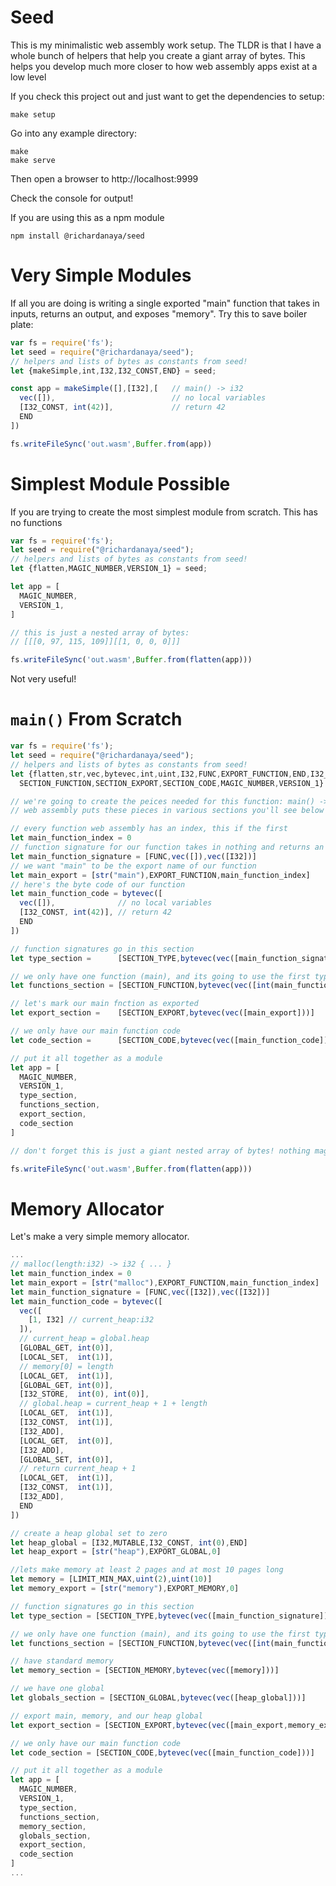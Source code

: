 # Seed
This is my minimalistic web assembly work setup. The TLDR is that I have a whole bunch of helpers that help you create a giant array of bytes. This helps you develop much more closer to how web assembly apps exist at a low level

If you check this project out and just want to get the dependencies to setup:

```
make setup
```

Go into any example directory:

```terminal
make
make serve
```
Then open a browser to http://localhost:9999

Check the console for output!

If you are using this as a npm module

```
npm install @richardanaya/seed
```

# Very Simple Modules
If all you are doing is writing a single exported "main" function that takes in inputs, returns an output, and exposes "memory". Try this to save boiler plate:

```javascript
var fs = require('fs');
let seed = require("@richardanaya/seed");
// helpers and lists of bytes as constants from seed!
let {makeSimple,int,I32,I32_CONST,END} = seed;

const app = makeSimple([],[I32],[   // main() -> i32
  vec([]),                          // no local variables
  [I32_CONST, int(42)],             // return 42
  END
])

fs.writeFileSync('out.wasm',Buffer.from(app))
```
# Simplest Module Possible
If you are trying to create the most simplest module from scratch. This has no functions

```javascript
var fs = require('fs');
let seed = require("@richardanaya/seed");
// helpers and lists of bytes as constants from seed!
let {flatten,MAGIC_NUMBER,VERSION_1} = seed;

let app = [
  MAGIC_NUMBER,
  VERSION_1,
]

// this is just a nested array of bytes:
// [[[0, 97, 115, 109]][[1, 0, 0, 0]]]

fs.writeFileSync('out.wasm',Buffer.from(flatten(app)))
```
Not very useful!

# `main()` From Scratch

```javascript
var fs = require('fs');
let seed = require("@richardanaya/seed");
// helpers and lists of bytes as constants from seed!
let {flatten,str,vec,bytevec,int,uint,I32,FUNC,EXPORT_FUNCTION,END,I32_CONST,SECTION_TYPE,
  SECTION_FUNCTION,SECTION_EXPORT,SECTION_CODE,MAGIC_NUMBER,VERSION_1} = seed;

// we're going to create the peices needed for this function: main() -> i32 { return 42 }
// web assembly puts these pieces in various sections you'll see below

// every function web assembly has an index, this if the first
let main_function_index = 0
// function signature for our function takes in nothing and returns an int32
let main_function_signature = [FUNC,vec([]),vec([I32])]
// we want "main" to be the export name of our function
let main_export = [str("main"),EXPORT_FUNCTION,main_function_index]
// here's the byte code of our function
let main_function_code = bytevec([
  vec([]),              // no local variables
  [I32_CONST, int(42)], // return 42
  END
])

// function signatures go in this section
let type_section =      [SECTION_TYPE,bytevec(vec([main_function_signature]))];

// we only have one function (main), and its going to use the first type
let functions_section = [SECTION_FUNCTION,bytevec(vec([int(main_function_index)]))];

// let's mark our main fnction as exported
let export_section =    [SECTION_EXPORT,bytevec(vec([main_export]))]

// we only have our main function code
let code_section =      [SECTION_CODE,bytevec(vec([main_function_code]))]

// put it all together as a module
let app = [
  MAGIC_NUMBER,
  VERSION_1,
  type_section,
  functions_section,
  export_section,
  code_section
]

// don't forget this is just a giant nested array of bytes! nothing magic

fs.writeFileSync('out.wasm',Buffer.from(flatten(app)))
```

# Memory Allocator

Let's make a very simple memory allocator.

```javascript
...
// malloc(length:i32) -> i32 { ... }
let main_function_index = 0
let main_export = [str("malloc"),EXPORT_FUNCTION,main_function_index]
let main_function_signature = [FUNC,vec([I32]),vec([I32])]
let main_function_code = bytevec([
  vec([
    [1, I32] // current_heap:i32
  ]),
  // current_heap = global.heap
  [GLOBAL_GET, int(0)],
  [LOCAL_SET,  int(1)],
  // memory[0] = length
  [LOCAL_GET,  int(1)],
  [GLOBAL_GET, int(0)],
  [I32_STORE,  int(0), int(0)],
  // global.heap = current_heap + 1 + length
  [LOCAL_GET,  int(1)],
  [I32_CONST,  int(1)],
  [I32_ADD],
  [LOCAL_GET,  int(0)],
  [I32_ADD],
  [GLOBAL_SET, int(0)],
  // return current_heap + 1
  [LOCAL_GET,  int(1)],
  [I32_CONST,  int(1)],
  [I32_ADD],
  END
])

// create a heap global set to zero
let heap_global = [I32,MUTABLE,I32_CONST, int(0),END]
let heap_export = [str("heap"),EXPORT_GLOBAL,0]

//lets make memory at least 2 pages and at most 10 pages long
let memory = [LIMIT_MIN_MAX,uint(2),uint(10)]
let memory_export = [str("memory"),EXPORT_MEMORY,0]

// function signatures go in this section
let type_section = [SECTION_TYPE,bytevec(vec([main_function_signature]))];

// we only have one function (main), and its going to use the first type
let functions_section = [SECTION_FUNCTION,bytevec(vec([int(main_function_index)]))];

// have standard memory
let memory_section = [SECTION_MEMORY,bytevec(vec([memory]))]

// we have one global
let globals_section = [SECTION_GLOBAL,bytevec(vec([heap_global]))]

// export main, memory, and our heap global
let export_section = [SECTION_EXPORT,bytevec(vec([main_export,memory_export,heap_export]))]

// we only have our main function code
let code_section = [SECTION_CODE,bytevec(vec([main_function_code]))]

// put it all together as a module
let app = [
  MAGIC_NUMBER,
  VERSION_1,
  type_section,
  functions_section,
  memory_section,
  globals_section,
  export_section,
  code_section
]
...
```
